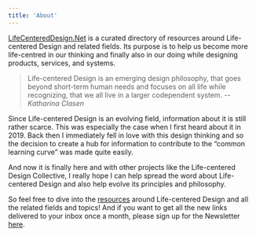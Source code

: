 ```yaml
---
title: 'About'
---
```


[LifeCenteredDesign.Net](https://lifecentereddesign.net) is a curated directory of resources around Life-centered Design and related fields. Its purpose is to help us become more life-centred in our thinking and finally also in our doing while designing products, services, and systems.

> Life-centered Design is an emerging design philosophy, that goes beyond short-term human needs and focuses on all life while recognizing, that we all live in a larger codependent system.
> -- <cite>Katharina Clasen</cite>

Since Life-centered Design is an evolving field, information about it is still rather scarce. This was especially the case when I first heard about it in 2019. Back then I immediately fell in love with this design thinking and so the decision to create a hub for information to contribute to the “common learning curve” was made quite easily.

And now it is finally here and with other projects like the Life-centered Design Collective, I really hope I can help spread the word about Life-centered Design and also help evolve its principles and philosophy.

So feel free to dive into the [resources](https://lifecentereddesign.net/#resources) around Life-centered Design and all the related fields and topics! And if you want to get all the new links delivered to your inbox once a month, please sign up for the Newsletter [here](http://eepurl.com/htoWRr).
